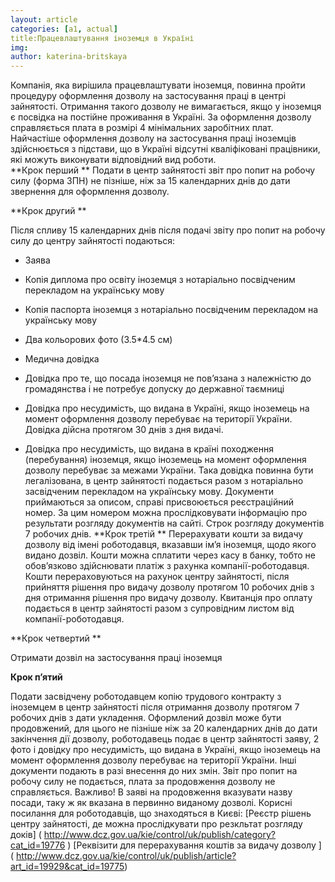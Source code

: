 ```yaml
---
layout: article
categories: [a1, actual]
title:Працевлаштування іноземця в Україні  
img: 
author: katerina-britskaya
---
```

Компанія, яка вирішила працевлаштувати іноземця, повинна пройти процедуру оформлення дозволу на застосування праці в центрі 
зайнятості. Отримання такого дозволу не вимагається, якщо у іноземця є посвідка на постійне проживання в Україні. 
За оформлення дозволу справляється плата в розмірі 4 мінімальних заробітних плат. 
Найчастіше оформлення дозволу на застосування праці іноземців здійснюється з підстави, що в Україні відсутні кваліфіковані 
працівники, які можуть виконувати відповідний вид роботи.  
**Крок перший **
Подати в центр зайнятості звіт про попит на робочу силу (форма 3ПН) не пізніше, ніж за 15 календарних днів до дати звернення
для оформлення дозволу.

**Крок другий **

Після спливу 15 календарних днів після подачі звіту про попит на робочу силу до центру зайнятості подаються:
-	Заява

-	Копія диплома про освіту іноземця з нотаріально посвідченим перекладом на українську мову

-	Копія паспорта іноземця з нотаріально посвідченим перекладом на українську мову

-	Два кольорових фото  (3.5*4.5 см)

-	Медична довідка

-	Довідка про те, що посада іноземця не пов’язана з належністю до громадянства  і не потребує допуску до державної таємниці

-	Довідка про несудимість, що видана в Україні, якщо іноземець на момент оформлення дозволу перебуває на території України. 
Довідка дійсна протягом 30 днів з дня видачі. 

-	Довідка про несудимість, що видана в країні походження (перебування) іноземця, якщо іноземець на момент оформлення дозволу 
перебуває за межами України. Така довідка повинна бути легалізована, в центр зайнятості подається разом з нотаріально 
засвідченим перекладом на українську мову.
Документи приймаються за описом, справі присвоюється реєстраційний номер.  За цим номером можна прослідковувати інформацію 
про результати розгляду документів на сайті. Строк розгляду документів 7 робочих днів.
**Крок третій **
Перерахувати кошти за видачу дозволу від імені роботодавця, вказавши ім’я іноземця, щодо якого видано дозвіл. Кошти можна 
сплатити через касу в банку, тобто не обов’язково здійснювати платіж з рахунка компанії-роботодавця. Кошти перераховуються на
рахунок центру зайнятості, після прийняття рішення про видачу дозволу протягом 10 робочих днів з дня отримання рішення про
видачу дозволу. Квитанція про оплату подається в центр зайнятості разом з супровідним листом від компанії-роботодавця. 

**Крок четвертий **

Отримати дозвіл на застосування праці іноземця

**Крок п’ятий**

Подати засвідчену роботодавцем копію трудового контракту з іноземцем в центр зайнятості після отримання дозволу протягом 7 
робочих днів з дати укладення.
Оформлений дозвіл може бути продовжений, для цього не пізніше ніж за 20 календарних днів до дати закінчення дії дозволу, 
роботодавець подає в центр зайнятості заяву, 2 фото і довідку про несудимість, що видана в Україні, якщо іноземець на момент 
оформлення дозволу перебуває на території України. Інші документи подають в разі внесення до них змін. Звіт про попит на робочу силу не подається, плата за продовження дозволу не справляється. Важливо! В заяві на продовження вказувати назву посади, таку ж як вказана в первинно виданому дозволі. 
Корисні посилання для роботодавців, що знаходяться в Києві:
[Реєстр рішень центру зайнятості, де можна прослідкувати про резкльтат розгляду доків]
( http://www.dcz.gov.ua/kie/control/uk/publish/category?cat_id=19776 )
[Реквізити для перерахування коштів за видачу дозволу ]
( http://www.dcz.gov.ua/kie/control/uk/publish/article?art_id=19929&cat_id=19775)
